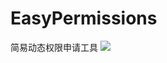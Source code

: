 # EasyPermissions
简易动态权限申请工具
[![](https://jitpack.io/v/RystalBlaze/EasyPermissions.svg)](https://jitpack.io/#RystalBlaze/EasyPermissions)
